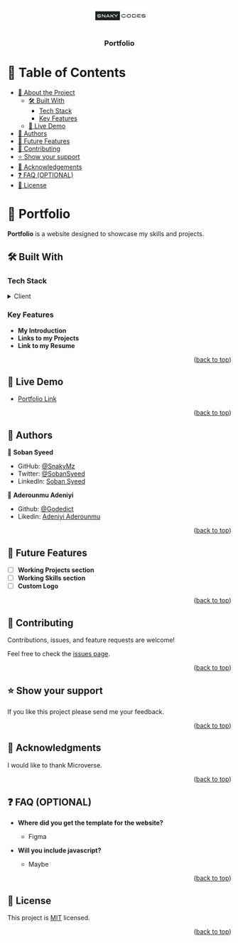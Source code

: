 <a name="readme-top"></a>

<div align="center">
  <img src="./images/logo.png" alt="logo" width="140"  height="auto" />
  <br/>

  <h3><b>Portfolio</b></h3>

</div>

# 📗 Table of Contents

- [📖 About the Project](#about-project)
  - [🛠 Built With](#built-with)
    - [Tech Stack](#tech-stack)
    - [Key Features](#key-features)
  - [🚀 Live Demo](#live-demo)
- [👥 Authors](#authors)
- [🔭 Future Features](#future-features)
- [🤝 Contributing](#contributing)
- [⭐️ Show your support](#support)
- [🙏 Acknowledgements](#acknowledgements)
- [❓ FAQ (OPTIONAL)](#faq)
- [📝 License](#license)

# 📖 Portfolio <a name="about-project"></a>

**Portfolio** is a website designed to showcase my skills and projects.

## 🛠 Built With <a name="built-with"></a>

### Tech Stack <a name="tech-stack"></a>

<details>
  <summary>Client</summary>
  <ul>
    <li><a href="https://developer.mozilla.org/en-US/docs/Web/HTML">HTML</a></li>
    <li><a href="https://developer.mozilla.org/en-US/docs/Web/CSS">CSS</a></li>
  </ul>
</details>

### Key Features <a name="key-features"></a>

- **My Introduction**
- **Links to my Projects**
- **Link to my Resume**

<p align="right">(<a href="#readme-top">back to top</a>)</p>

## 🚀 Live Demo <a name="live-demo"></a>

- [Portfolio Link](https://snakymz.github.io/Portfolio/)

<p align="right">(<a href="#readme-top">back to top</a>)</p>

## 👥 Authors <a name="authors"></a>

👤 **Soban Syeed**

- GitHub: [@SnakyMz](https://github.com/SnakyMz)
- Twitter: [@SobanSyeed](https://twitter.com/SobanSyeed)
- LinkedIn: [Soban Syeed](https://www.linkedin.com/in/soban-syeed-82985b241/)

👤 **Aderounmu Adeniyi**

- Github: [@Godedict](https://github.com/godedict)
- Likedin: [Adeniyi Aderounmu](https://www.linkedin.com/in/adeniyi-aderounmu-a03463111/)

<p align="right">(<a href="#readme-top">back to top</a>)</p>

## 🔭 Future Features <a name="future-features"></a>

- [ ] **Working Projects section**
- [ ] **Working Skills section**
- [ ] **Custom Logo**

<p align="right">(<a href="#readme-top">back to top</a>)</p>

## 🤝 Contributing <a name="contributing"></a>

Contributions, issues, and feature requests are welcome!

Feel free to check the [issues page](../../issues/).

<p align="right">(<a href="#readme-top">back to top</a>)</p>

## ⭐️ Show your support <a name="support"></a>

If you like this project please send me your feedback.

<p align="right">(<a href="#readme-top">back to top</a>)</p>

## 🙏 Acknowledgments <a name="acknowledgements"></a>

I would like to thank Microverse.

<p align="right">(<a href="#readme-top">back to top</a>)</p>

## ❓ FAQ (OPTIONAL) <a name="faq"></a>

- **Where did you get the template for the website?**

  - Figma

- **Will you include javascript?**

  - Maybe

<p align="right">(<a href="#readme-top">back to top</a>)</p>

## 📝 License <a name="license"></a>

This project is [MIT](./MIT.md) licensed.

<p align="right">(<a href="#readme-top">back to top</a>)</p>